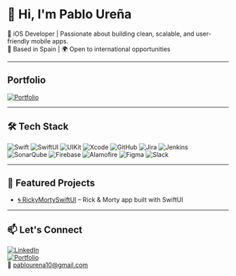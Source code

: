 # 👋 Hi, I'm Pablo Ureña

🚀 iOS Developer | Passionate about building clean, scalable, and user-friendly mobile apps.  
📍 Based in Spain | 🌍 Open to international opportunities  

---
## Portfolio
[![Portfolio](https://img.shields.io/badge/-Portfolio-black?logo=web&logoColor=white)](https://www.pablourena.com)  

---

## 🛠 Tech Stack
![Swift](https://img.shields.io/badge/-Swift-orange?logo=swift&logoColor=white)
![SwiftUI](https://img.shields.io/badge/-SwiftUI-blue?logo=swift&logoColor=white)
![UIKit](https://img.shields.io/badge/-UIKit-lightgrey?logo=apple&logoColor=black)
![Xcode](https://img.shields.io/badge/-Xcode-blue?logo=xcode&logoColor=white)
![GitHub](https://img.shields.io/badge/-GitHub-black?logo=github)
![Jira](https://img.shields.io/badge/-Jira-blue?logo=jira&logoColor=white)
![Jenkins](https://img.shields.io/badge/-Jenkins-D24939?logo=jenkins&logoColor=white)
![SonarQube](https://img.shields.io/badge/-SonarQube-4E9BCD?logo=sonarqube&logoColor=white)
![Firebase](https://img.shields.io/badge/-Firebase-FFCA28?logo=firebase&logoColor=black)
![Alamofire](https://img.shields.io/badge/-Alamofire-FF2D55?logo=swift&logoColor=white)
![Figma](https://img.shields.io/badge/-Figma-F24E1E?logo=figma&logoColor=white)
![Slack](https://img.shields.io/badge/-Slack-purple?logo=slack&logoColor=white)

---

## 📂 Featured Projects
- [🌀 RickyMortySwiftUI](https://github.com/PA10BLO/RickyMortySwiftUI) – Rick & Morty app built with SwiftUI

---

## 📫 Let's Connect
[![LinkedIn](https://img.shields.io/badge/-LinkedIn-blue?logo=linkedin&logoColor=white)](https://www.linkedin.com/in/pablourenasimon/)  
[![Portfolio](https://img.shields.io/badge/-Portfolio-black?logo=web&logoColor=white)](https://www.pablourena.com)  
📧 pablourena10@gmail.com
